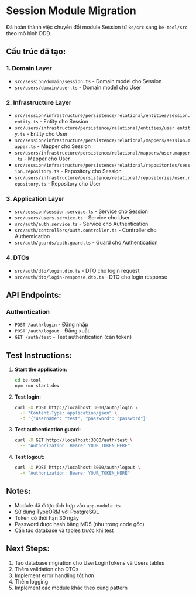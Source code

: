 # Session Module Migration

Đã hoàn thành việc chuyển đổi module Session từ `Be/src` sang `be-tool/src` theo mô hình DDD.

## Cấu trúc đã tạo:

### 1. Domain Layer

- `src/session/domain/session.ts` - Domain model cho Session
- `src/users/domain/user.ts` - Domain model cho User

### 2. Infrastructure Layer

- `src/session/infrastructure/persistence/relational/entities/session.entity.ts` - Entity cho Session
- `src/users/infrastructure/persistence/relational/entities/user.entity.ts` - Entity cho User
- `src/session/infrastructure/persistence/relational/mappers/session.mapper.ts` - Mapper cho Session
- `src/users/infrastructure/persistence/relational/mappers/user.mapper.ts` - Mapper cho User
- `src/session/infrastructure/persistence/relational/repositories/session.repository.ts` - Repository cho Session
- `src/users/infrastructure/persistence/relational/repositories/user.repository.ts` - Repository cho User

### 3. Application Layer

- `src/session/session.service.ts` - Service cho Session
- `src/users/users.service.ts` - Service cho User
- `src/auth/auth.service.ts` - Service cho Authentication
- `src/auth/controllers/auth.controller.ts` - Controller cho Authentication
- `src/auth/guards/auth.guard.ts` - Guard cho Authentication

### 4. DTOs

- `src/auth/dto/login.dto.ts` - DTO cho login request
- `src/auth/dto/login-response.dto.ts` - DTO cho login response

## API Endpoints:

### Authentication

- `POST /auth/login` - Đăng nhập
- `POST /auth/logout` - Đăng xuất
- `GET /auth/test` - Test authentication (cần token)

## Test Instructions:

1. **Start the application:**

   ```bash
   cd be-tool
   npm run start:dev
   ```

2. **Test login:**

   ```bash
   curl -X POST http://localhost:3000/auth/login \
     -H "Content-Type: application/json" \
     -d '{"username": "test", "password": "password"}'
   ```

3. **Test authentication guard:**

   ```bash
   curl -X GET http://localhost:3000/auth/test \
     -H "Authorization: Bearer YOUR_TOKEN_HERE"
   ```

4. **Test logout:**
   ```bash
   curl -X POST http://localhost:3000/auth/logout \
     -H "Authorization: Bearer YOUR_TOKEN_HERE"
   ```

## Notes:

- Module đã được tích hợp vào `app.module.ts`
- Sử dụng TypeORM với PostgreSQL
- Token có thời hạn 30 ngày
- Password được hash bằng MD5 (như trong code gốc)
- Cần tạo database và tables trước khi test

## Next Steps:

1. Tạo database migration cho UserLoginTokens và Users tables
2. Thêm validation cho DTOs
3. Implement error handling tốt hơn
4. Thêm logging
5. Implement các module khác theo cùng pattern
